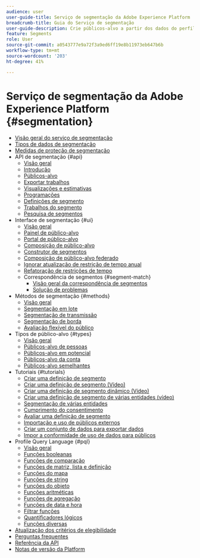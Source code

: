 ```yaml
---
audience: user
user-guide-title: Serviço de segmentação da Adobe Experience Platform
breadcrumb-title: Guia do Serviço de segmentação
user-guide-description: Crie públicos-alvo a partir dos dados do perfil do cliente em tempo real usando definições de segmento geradas pela Adobe Experience Platform ou fontes externas.
feature: Segments
role: User
source-git-commit: a0543777e9a72f3a9ed6ff19e8b11973eb647b6b
workflow-type: tm+mt
source-wordcount: '203'
ht-degree: 41%

---
```



# Serviço de segmentação da Adobe Experience Platform {#segmentation}

- [Visão geral do serviço de segmentação](home.md)
- [Tipos de dados de segmentação](data-types.md)
- [Medidas de proteção de segmentação](https://experienceleague.adobe.com/docs/experience-platform/profile/guardrails.html?lang=pt-BR#segmentation-guardrails)
- API de segmentação {#api}
   - [Visão geral](api/overview.md)
   - [Introdução](api/getting-started.md)
   - [Públicos-alvo](api/audiences.md)
   - [Exportar trabalhos](api/export-jobs.md)
   - [Visualizações e estimativas](api/previews-and-estimates.md)
   - [Programações](api/schedules.md)
   - [Definições de segmento](api/segment-definitions.md)
   - [Trabalhos do segmento](api/segment-jobs.md)
   - [Pesquisa de segmentos](api/segment-search.md)
- Interface de segmentação {#ui}
   - [Visão geral](ui/overview.md)
   - [Painel de público-alvo](ui/audience-dashboard.md)
   - [Portal de público-alvo](ui/audience-portal.md)
   - [Composição de público-alvo](ui/audience-composition.md)
   - [Construtor de segmentos](ui/segment-builder.md)
   - [Composição de público-alvo federado](https://experienceleague.adobe.com/pt-br/docs/federated-audience-composition/using/home)
   - [Ignorar atualização de restrição de tempo anual](ui/ignore-year.md)
   - [Refatoração de restrições de tempo](ui/segment-refactoring.md)
   - Correspondência de segmentos {#segment-match}
      - [Visão geral da correspondência de segmentos](ui/segment-match/overview.md)
      - [Solução de problemas](ui/segment-match/troubleshooting.md)
- Métodos de segmentação {#methods}
   - [Visão geral](methods/overview.md)
   - [Segmentação em lote](methods/batch-segmentation.md)
   - [Segmentação de transmissão](methods/streaming-segmentation.md)
   - [Segmentação de borda](methods/edge-segmentation.md)
   - [Avaliação flexível do público](methods/flexible-audience-evaluation.md)
- Tipos de público-alvo {#types}
   - [Visão geral](types/overview.md)
   - [Públicos-alvo de pessoas](types/people-audiences.md)
   - [Públicos-alvo em potencial](types/prospect-audiences.md)
   - [Públicos-alvo da conta](types/account-audiences.md)
   - [Públicos-alvo semelhantes](types/lookalike-audiences.md)
- Tutoriais {#tutorials}
   - [Criar uma definição de segmento](tutorials/create-a-segment.md)
   - [Criar uma definição de segmento (Vídeo)](video/create-segment.md)
   - [Criar uma definição de segmento dinâmico (Vídeo)](video/create-a-dynamic-segment.md)
   - [Criar uma definição de segmento de várias entidades (vídeo)](video/create-multi-entity-segments.md)
   - [Segmentação de várias entidades](tutorials/multi-entity-segmentation.md)
   - [Cumprimento do consentimento](tutorials/consents.md)
   - [Avaliar uma definição de segmento](tutorials/evaluate-a-segment.md)
   - [Importação e uso de públicos externos](tutorials/using-external-audiences.md)
   - [Criar um conjunto de dados para exportar dados](tutorials/create-dataset-export-segment.md)
   - [Impor a conformidade de uso de dados para públicos](tutorials/governance.md)
- Profile Query Language {#pql}
   - [Visão geral](pql/overview.md)
   - [Funções booleanas](pql/boolean-functions.md)
   - [Funções de comparação](pql/comparison-functions.md)
   - [Funções de matriz, lista e definição](pql/array-functions.md)
   - [Funções do mapa](pql/map-functions.md)
   - [Funções de string](pql/string-functions.md)
   - [Funções do objeto](pql/object-functions.md)
   - [Funções aritméticas](pql/arithmetic-functions.md)
   - [Funções de agregação](pql/aggregation-functions.md)
   - [Funções de data e hora](pql/datetime-functions.md)
   - [Filtrar funções](pql/filter-functions.md)
   - [Quantificadores lógicos](pql/logical-quantifiers.md)
   - [Funções diversas](pql/misc-functions.md)
- [Atualização dos critérios de elegibilidade](./eligibility-criteria-update.md)
- [Perguntas frequentes](./faq.md)
- [Referência da API](https://www.adobe.io/experience-platform-apis/references/segmentation/)
- [Notas de versão da Platform](https://experienceleague.adobe.com/pt-br/docs/experience-platform/release-notes/latest?lang=pt-BR)